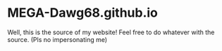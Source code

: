 # MEGA-Dawg68.github.io
Well, this is the source of my website! Feel free to do whatever with the source.
(Pls no impersonating me)

